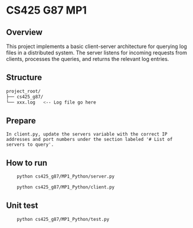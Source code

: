 # CS425 G87 MP1

## Overview

This project implements a basic client-server architecture for querying log files in a distributed system. The server listens for incoming requests from clients, processes the queries, and returns the relevant log entries.


## Structure

```bash
project_root/
├── cs425_g87/
└── xxx.log   <-- Log file go here
```

## Prepare

    In client.py, update the servers variable with the correct IP addresses and port numbers under the section labeled '# List of servers to query'.

## How to run

```bash
    python cs425_g87/MP1_Python/server.py
```
```bash
    python cs425_g87/MP1_Python/client.py
```

## Unit test

```bash
    python cs425_g87/MP1_Python/test.py
```